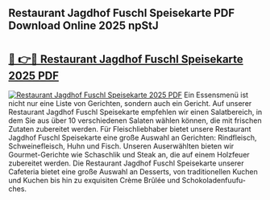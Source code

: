## Restaurant Jagdhof Fuschl Speisekarte PDF Download Online 2025 npStJ

# <h2><a href="http://gc91wo.nevu.top/?p=Restaurant+Jagdhof+Fuschl+Speisekarte">🔗 👉🔴 Restaurant Jagdhof Fuschl Speisekarte 2025 PDF</a></h2>

[![Restaurant Jagdhof Fuschl Speisekarte 2025 PDF](https://i.imgur.com/dBaPXMq.png)](http://gc91wo.nevu.top/?p=Restaurant+Jagdhof+Fuschl+Speisekarte)
Ein Essensmenü ist nicht nur eine Liste von Gerichten, sondern auch ein Gericht. Auf unserer Restaurant Jagdhof Fuschl Speisekarte empfehlen wir einen Salatbereich, in dem Sie aus über 10 verschiedenen Salaten wählen können, die mit frischen Zutaten zubereitet werden. Für Fleischliebhaber bietet unsere Restaurant Jagdhof Fuschl Speisekarte eine große Auswahl an Gerichten: Rindfleisch, Schweinefleisch, Huhn und Fisch. Unseren Auserwählten bieten wir Gourmet-Gerichte wie Schaschlik und Steak an, die auf einem Holzfeuer zubereitet werden. Die Restaurant Jagdhof Fuschl Speisekarte unserer Cafeteria bietet eine große Auswahl an Desserts, von traditionellen Kuchen und Kuchen bis hin zu exquisiten Crème Brûlée und Schokoladenfuufu-ches.
